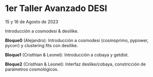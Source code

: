 # 1er Taller Avanzado DESI

15 y 16 de Agosto de 2023

Introducción a cosmodesi & desilike.

**Bloque0** (Alejandro): Introducción a cosmodesi (cosmoprimo, pypower, pycorr) y clustering fits con desilike.

**Bloque1** (Cristhian & Leonel): Introducción a cobaya y getdist.

**Bloque2** (Cristhian & Leonel): Interfaz deslike/cobaya, constricción de parámetros cosmológicos.

